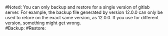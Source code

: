 #Noted: 
You can only backup and restore for a single version of gitlab server. For example, the backup file generated by version 12.0.0 can only be used to retore on the exact same version, as 12.0.0. If you use for different version, something might get wrong.  
#Backup:
#Restore:
